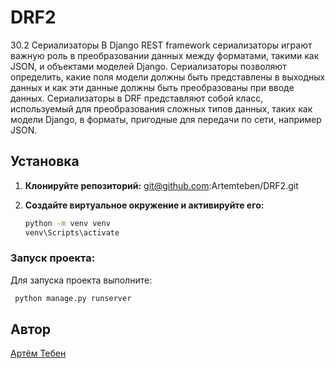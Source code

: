 # DRF2

30.2 Сериализаторы
В Django REST framework сериализаторы играют важную роль
в преобразовании данных между форматами, такими как JSON, и объектами моделей Django.
Сериализаторы позволяют определить, какие поля модели должны быть представлены в выходных
данных и как эти данные должны быть преобразованы при вводе данных.
Сериализаторы в DRF представляют собой класс, используемый для преобразования сложных типов данных,
таких как модели Django, в форматы, пригодные для передачи по сети, например JSON.

## Установка

1. **Клонируйте репозиторий:**
   git@github.com:Artemteben/DRF2.git

2. **Создайте виртуальное окружение и активируйте его:**
    ```sh
    python -m venv venv
    venv\Scripts\activate
    ```

### Запуск проекта:

Для запуска проекта выполните:

```sh
 python manage.py runserver    
```

## Автор

[Aртём Тебен](https://github.com/Artemteben)

